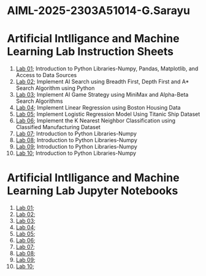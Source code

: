 # AIML-2025-2303A51014-G.Sarayu
# Artificial Intlligance and Machine Learning Lab Instruction Sheets
1. [Lab 01](https://github.com/2303A51014/AIML-2025/blob/main/AIML_A1%20(1).pdf); Introduction to Python Libraries-Numpy, Pandas, Matplotlib, and Access to Data Sources
2. [Lab 02](https://github.com/2303A51014/AIML-2025/blob/main/AIML_A2%20(1).pdf); Implement AI Search using Breadth First, Depth First and A* Search Algorithm using Python
3. [Lab 03](https://github.com/2303A51014/AIML-2025/blob/main/AIML_A3.pdf); Implement AI Game Strategy using MiniMax and Alpha-Beta Search Algorithms
4. [Lab 04](https://github.com/2303A51014/AIML-2025/blob/main/AIML_A4.pdf); Implement Linear Regression using Boston Housing Data
5. [Lab 05](https://github.com/2303A51014/AIML-2025/blob/main/AIML_A5.pdf); Implement Logistic Regression Model Using Titanic Ship Dataset
6. [Lab 06](https://github.com/2303A51014/AIML-2025/blob/main/AIML_A6.pdf); Implement the K Nearest Neighbor Classification using Classified Manufacturing Dataset
7. [Lab 07](); Introduction to Python Libraries-Numpy
8. [Lab 08](); Introduction to Python Libraries-Numpy
9. [Lab 09](); Introduction to Python Libraries-Numpy
10. [Lab 10](); Introduction to Python Libraries-Numpy

# Artificial Intlligance and Machine Learning Lab Jupyter Notebooks
1. [Lab 01](https://github.com/2303A51014/AIML-2025/blob/main/Lab01_AIML.ipynb);
2. [Lab 02](https://github.com/2303A51014/AIML-2025/blob/main/Lab02_AIML.ipynb);
3. [Lab 03](https://github.com/2303A51014/AIML-2025/blob/main/Lab03_AIML.ipynb);
4. [Lab 04](https://github.com/2303A51014/AIML-2025/blob/main/Lab04__AIML.ipynb);
5. [Lab 05](https://github.com/2303A51014/AIML-2025/blob/main/Lab05_AIML.ipynb);
6. [Lab 06](https://github.com/2303A51014/AIML-2025/blob/main/Lab06_AIML.ipynb);
7. [Lab 07](https://github.com/2303A51014/AIML-2025/blob/main/Lab07_AIML.ipynb);
8. [Lab 08]();
9. [Lab 09]();
10. [Lab 10]();
